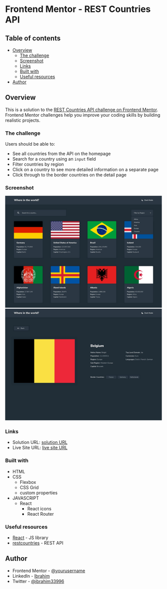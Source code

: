 # Frontend Mentor - REST Countries API

## Table of contents

- [Overview](#overview)
  - [The challenge](#the-challenge)
  - [Screenshot](#screenshot)
  - [Links](#links)
  - [Built with](#built-with)
  - [Useful resources](#useful-resources)
- [Author](#author)

## Overview

This is a solution to the [REST Countries API challenge on Frontend Mentor](https://www.frontendmentor.io/challenges/rest-countries-api-with-color-theme-switcher-5cacc469fec04111f7b848ca). Frontend Mentor challenges help you improve your coding skills by building realistic projects. 

### The challenge

Users should be able to:

- See all countries from the API on the homepage
- Search for a country using an `input` field
- Filter countries by region
- Click on a country to see more detailed information on a separate page
- Click through to the border countries on the detail page

### Screenshot

![desktop home](./design/desktop-design-home-dark.jpg)
![desktop detail](./design/desktop-design-detail-dark.jpg)

### Links 

- Solution URL: [solution URL](https://github.com/joey493/Frontend-Mentor-REST-Countries-API)
- Live Site URL: [live site URL](https://tender-visvesvaraya-3673ed.netlify.app/)

### Built with

- HTML
- CSS
  - Flexbox
  - CSS Grid
  - custom properties
- JAVASCRIPT
  - React
    - React icons
    - React Router


### Useful resources

- [React](https://reactjs.org/) - JS library
- [restcountries](https://restcountries.com/#api-endpoints-v2) - REST API

## Author

<!-- - Website - [Add your name here](https://www.your-site.com) -->
- Frontend Mentor - [@yourusername](https://www.frontendmentor.io/profile/yourusername)
- LinkedIn - [Ibrahim](https://www.linkedin.com/in/ibrahim-nader-3a65351b6/)
- Twitter - [@ibrahim33996](https://twitter.com/ibrahim33996)
